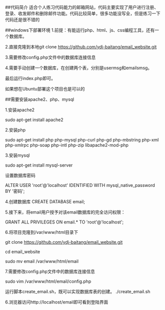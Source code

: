 ##代码简介
适合个人练习代码能力的邮箱网站，代码主要实现了用户进行注册、登录、收发邮件和删除邮件功能。代码比较简单，很多功能没写全，但是练习一下代码还是很不错的

##windows下部署环境
1.前提：有能运行php、html、js、css编程工具，还有一个数据库。

2.直接克隆到本地git clone https://github.com/ydj-baitang/email_website.git

3.需要修改config.php文件中的数据库连接信息

4.需要手动创建一个数据库，在创建两个表，分别是usermsg和emailsmsg。

最后运行index.php即可。

如果想在Ubuntu部署这个项目也是可以的

##需要安装apache2、php、mysql

1.安装apache2

sudo apt-get install apache2

2.安装php

sudo apt-get install php php-mysql php-curl php-gd php-mbstring php-xml php-xmlrpc php-soap php-intl php-zip libapache2-mod-php

3.安装mysql

sudo apt-get install mysql-server

设置数据库密码

ALTER USER 'root'@'localhost' IDENTIFIED WITH mysql_native_password BY '密码';

4.创建数据库
CREATE DATABASE email;


5.接下来，将email用户授予对该email数据库的完全访问权限：

GRANT ALL PRIVILEGES ON email.* TO 'root'@'localhost';

6.将项目克隆到/var/www/html目录下

git clone https://github.com/ydj-baitang/email_website.git

cd email_website

sudo mv email /var/www/html/email

7.需要修改config.php文件中的数据库连接信息

sudo vim /var/www/html/email/config.php

运行脚本create_email.sh，既可以实现数据库表的创建。
./create_email.sh

6.浏览器访问http://localhost/email即可看到登陆界面
